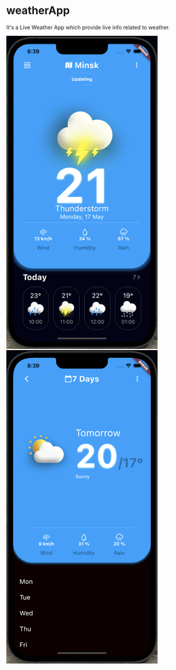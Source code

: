 # weatherApp
It's a Live Weather App which provide live info related to weather.


<img src="Screenshot 2022-05-09 at 8.39.13 AM.png" width="400"> 
<img src="Screenshot 2022-05-09 at 8.39.50 AM.png" width="400"> 
